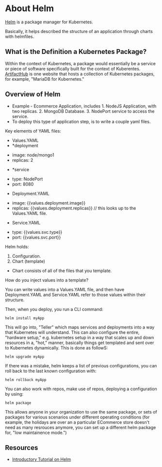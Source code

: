 # About Helm

[Helm](https://helm.sh/) is a package manager for Kubernetes.

Basically, it helps described the structure of an application through charts with helmfiles.

## What is the Definition a Kubernetes Package?

Within the context of Kubernetes, a package would essentially be a service or piece of software specifically built for the context of Kuberentes. [ArtifactHub](https://artifacthub.io/) is one website that hosts a collection of Kubernetes packages, for example, "MariaDB for Kubernetes."

## Overview of Helm

* Example - Ecommerce Application, includes 1. NodeJS Application, with two replicas. 2. MongoDB Database. 3. NodePort service to access the service.
* To deploy this type of application step, is to write a couple yaml files.

Key elements of YAML files:

* Values.YAML
* *deployment
- image: node/mongo1
- replicas: 2
* *service
- type: NodePort
- port: 8080
* Deployment.YAML
- image: {{values.deployment.image}}
- replicas: {{values.deployment.replicas}} // this looks up to the Values.YAML file.
* Service.YAML
- type: {{values.svc.type}}
- port: {{values.svc.port}}

Helm holds:
1. Configuration.
2. Chart (template)

* Chart consists of all of the files that you template.

How do you inject values into a template?

You can write values into a Values.YAML file, and then have Deployment.YAML and Service.YAML refer to those values within their structure.

Then, when you deploy, you run a CLI command:

```
helm install myApp
```
This will go into, "Teller" which maps services and deployments into a way that Kubernetes will understand. This can also configure the entire, "hardware setup," e.g. kubernetes setup in a way that scales up and down resources in a, "hot," manner, basically things get templated and sent over to Kubernetes dynamically. This is done as followS:

```
helm upgrade myApp
```

If there was a mistake, helm keeps a list of previous configurations, you can roll back to the last known configuration with:

```
helm rollback myApp
```

You can also work with repos, make use of repos, deploying a configuration by using:

```
helm package
```

This allows anyone in your organization to use the same package, or sets of packages for various scenarios under different operating conditions (for example, the holidays are over an a particular ECommerce store doesn't need as many resrouces anymore, you can set up a different helm package for, "low maintainence mode.")



## Resources

* [Introductory Tutorial on Helm](https://www.youtube.com/watch?v=fy8SHvNZGeE)